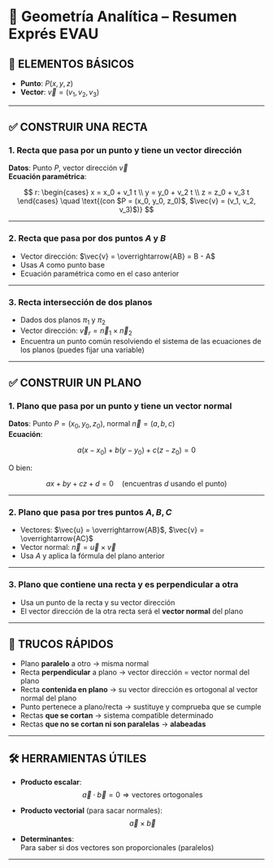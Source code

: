 # 🧮 Geometría Analítica – Resumen Exprés EVAU

## 📌 ELEMENTOS BÁSICOS

- **Punto**: $P(x, y, z)$  
- **Vector**: $\vec{v} = (v_1, v_2, v_3)$

---

## ✅ CONSTRUIR UNA RECTA

### 1. **Recta que pasa por un punto y tiene un vector dirección**

**Datos**: Punto $P$, vector dirección $\vec{v}$  
**Ecuación paramétrica**:

$$
r: \begin{cases}
x = x_0 + v_1 t \\
y = y_0 + v_2 t \\
z = z_0 + v_3 t
\end{cases}
\quad \text{(con $P = (x_0, y_0, z_0)$, $\vec{v} = (v_1, v_2, v_3)$)}
$$

---

### 2. **Recta que pasa por dos puntos $A$ y $B$**

- Vector dirección: $\vec{v} = \overrightarrow{AB} = B - A$  
- Usas $A$ como punto base  
- Ecuación paramétrica como en el caso anterior

---

### 3. **Recta intersección de dos planos**

- Dados dos planos $\pi_1$ y $\pi_2$  
- Vector dirección: $\vec{v}_r = \vec{n}_1 \times \vec{n}_2$  
- Encuentra un punto común resolviendo el sistema de las ecuaciones de los planos (puedes fijar una variable)

---

## ✅ CONSTRUIR UN PLANO

### 1. **Plano que pasa por un punto y tiene un vector normal**

**Datos**: Punto $P = (x_0, y_0, z_0)$, normal $\vec{n} = (a, b, c)$  
**Ecuación**:

$$
a(x - x_0) + b(y - y_0) + c(z - z_0) = 0
$$

O bien:

$$
ax + by + cz + d = 0 \quad \text{(encuentras $d$ usando el punto)}
$$

---

### 2. **Plano que pasa por tres puntos $A, B, C$**

- Vectores: $\vec{u} = \overrightarrow{AB}$, $\vec{v} = \overrightarrow{AC}$  
- Vector normal: $\vec{n} = \vec{u} \times \vec{v}$  
- Usa $A$ y aplica la fórmula del plano anterior

---

### 3. **Plano que contiene una recta y es perpendicular a otra**

- Usa un punto de la recta y su vector dirección  
- El vector dirección de la otra recta será el **vector normal** del plano

---

## 🧠 TRUCOS RÁPIDOS

- Plano **paralelo** a otro → misma normal  
- Recta **perpendicular** a plano → vector dirección = vector normal del plano  
- Recta **contenida en plano** → su vector dirección es ortogonal al vector normal del plano  
- Punto pertenece a plano/recta → sustituye y comprueba que se cumple  
- Rectas **que se cortan** → sistema compatible determinado  
- Rectas **que no se cortan ni son paralelas** → **alabeadas**

---

## 🛠️ HERRAMIENTAS ÚTILES

- **Producto escalar**:  
  $$
  \vec{a} \cdot \vec{b} = 0 \Rightarrow \text{vectores ortogonales}
  $$

- **Producto vectorial** (para sacar normales):  
  $$
  \vec{a} \times \vec{b}
  $$

- **Determinantes**:  
  Para saber si dos vectores son proporcionales (paralelos)

---

